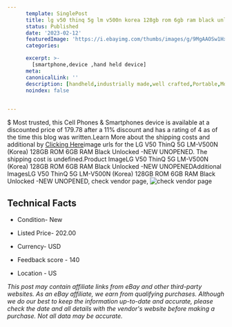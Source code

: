 ```yaml
---
      template: SinglePost
      title: lg v50 thinq 5g lm v500n korea 128gb rom 6gb ram black unlocked new unopened
      status: Published
      date: '2023-02-12'
      featuredImage: 'https://i.ebayimg.com/thumbs/images/g/9MgAAOSw1HxjaNU-/s-l225.jpg'
      categories: 

      excerpt: >-
        [smartphone,device ,hand held device]
      meta:
      canonicalLink: ''
      description: [handheld,industrially made,well crafted,Portable,Mobile,Compact,Convenient,Lightweight,Maneuverable,Man-portable,Miniature,Carriable,Hand-held,Light,Holdable,Transportable,Mobile device,Pocket-sized,On-the-go,Wireless,Cordless,Compact size,Convenient size, smartphone,device ,hand held device]
      noindex: false

        
---
```

$
    Most trusted, this Cell Phones & Smartphones device is available at a discounted price of 179.78 after a 11% discount and has a rating of 4 as of the time this blog was written.Learn More about the shipping costs and additional by [Clicking Here](https://www.ebay.com/itm/334667518196?hash=item4debbd10f4%3Ag%3A9MgAAOSw1HxjaNU-&mkevt=1&mkcid=1&mkrid=711-53200-19255-0&campid=%253CePNCampaignId%253E&customid=%253CreferenceId%253E&toolid=10049)image urls for the LG V50 ThinQ 5G LM-V500N (Korea) 128GB ROM 6GB RAM Black Unlocked -NEW UNOPENED. The shipping cost is undefined.Product ImageLG V50 ThinQ 5G LM-V500N (Korea) 128GB ROM 6GB RAM Black Unlocked -NEW UNOPENEDAdditional ImagesLG V50 ThinQ 5G LM-V500N (Korea) 128GB ROM 6GB RAM Black Unlocked -NEW UNOPENED, check vendor page, ![check vendor page](https://origin-galleryplus.ebayimg.com/ws/web/334667518196_2_0_1/225x225.jpg,https://origin-galleryplus.ebayimg.com/ws/web/334667518196_3_0_1/225x225.jpg,https://origin-galleryplus.ebayimg.com/ws/web/334667518196_4_0_1/225x225.jpg,https://origin-galleryplus.ebayimg.com/ws/web/334667518196_5_0_1/225x225.jpg,https://origin-galleryplus.ebayimg.com/ws/web/334667518196_6_0_1/225x225.jpg,https://origin-galleryplus.ebayimg.com/ws/web/334667518196_7_0_1/225x225.jpg,https://origin-galleryplus.ebayimg.com/ws/web/334667518196_8_0_1/225x225.jpg,https://origin-galleryplus.ebayimg.com/ws/web/334667518196_9_0_1/225x225.jpg,https://origin-galleryplus.ebayimg.com/ws/web/334667518196_10_0_1/225x225.jpg,https://origin-galleryplus.ebayimg.com/ws/web/334667518196_11_0_1/225x225.jpg,https://origin-galleryplus.ebayimg.com/ws/web/334667518196_12_0_1/225x225.jpg,https://origin-galleryplus.ebayimg.com/ws/web/334667518196_13_0_1/225x225.jpg,https://origin-galleryplus.ebayimg.com/ws/web/334667518196_14_0_1/225x225.jpg)
    
    

 ## Technical Facts 



     
      

 - Condition- New 


      

 - Listed Price- 202.00 


      

 - Currency- USD 


      

 - Feedback score - 140 


      

 - Location - US 


      
      

 *_This post may contain affiliate links from eBay and other third-party websites. As an eBay affiliate, we earn from qualifying purchases. Although we do our best to keep the information up-to-date and accurate, please check the date and all details with the vendor's website before making a purchase. Not all data may be accurate._*



    
    
    
    
    